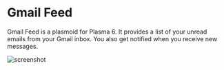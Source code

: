 Gmail Feed
==========

Gmail Feed is a plasmoid for Plasma 6. It provides a list of your unread emails from your Gmail inbox. You also get notified when you receive new messages.

![screenshot](http://i.imgur.com/uH3LwNA.png)
